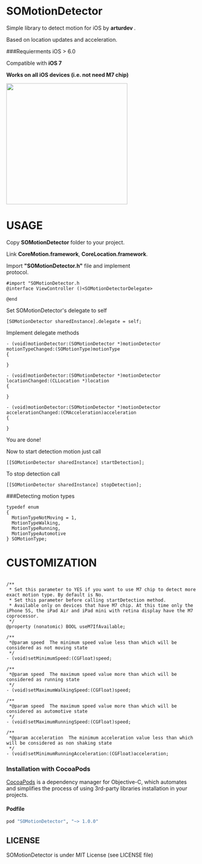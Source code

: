 SOMotionDetector
================

Simple library to detect motion for iOS by <b> arturdev </b>.

Based on location updates and acceleration.

###Requierments
iOS > 6.0 

Compatible with <b>iOS 7</b>

<b>Works on all iOS devices (i.e. not need M7 chip)</b>

<img src="https://raw.github.com/SocialObjects-Software/SOMotionDetector/master/MotionDetection/screenshot.PNG" width=320>


USAGE
=====
Copy <b>SOMotionDetector</b> folder to your project.

Link <b>CoreMotion.framework</b>, <b>CoreLocation.framework</b>.

Import <b>"SOMotionDetector.h"</b> file and implement <br><SOMotionDetectorDelegate></b> protocol.

```ObjC
#import "SOMotionDetector.h
@interface ViewController ()<SOMotionDetectorDelegate>

@end
```

Set SOMotionDetector's delegate to self
```ObjC
[SOMotionDetector sharedInstance].delegate = self;
```

Implement delegate methods 
```ObjC
- (void)motionDetector:(SOMotionDetector *)motionDetector motionTypeChanged:(SOMotionType)motionType
{

}

- (void)motionDetector:(SOMotionDetector *)motionDetector locationChanged:(CLLocation *)location
{

}

- (void)motionDetector:(SOMotionDetector *)motionDetector accelerationChanged:(CMAcceleration)acceleration
{
    
}
```

You are done! 

Now to start detection motion just call
```ObjC 
[[SOMotionDetector sharedInstance] startDetection];
```

To stop detection call
```ObjC 
[[SOMotionDetector sharedInstance] stopDetection];
```  

###Detecting motion types
```ObjC
typedef enum
{
  MotionTypeNotMoving = 1,
  MotionTypeWalking,
  MotionTypeRunning,
  MotionTypeAutomotive
} SOMotionType;
```

CUSTOMIZATION
=============
```ObjC

/**
 * Set this parameter to YES if you want to use M7 chip to detect more exact motion type. By default is No.
 * Set this parameter before calling startDetection method.
 * Available only on devices that have M7 chip. At this time only the iPhone 5S, the iPad Air and iPad mini with retina display have the M7 coprocessor.
 */
@property (nonatomic) BOOL useM7IfAvailable;

/**
 *@param speed  The minimum speed value less than which will be considered as not moving state
 */
- (void)setMinimumSpeed:(CGFloat)speed;

/**
 *@param speed  The maximum speed value more than which will be considered as running state
 */
- (void)setMaximumWalkingSpeed:(CGFloat)speed;

/**
 *@param speed  The maximum speed value more than which will be considered as automotive state
 */
- (void)setMaximumRunningSpeed:(CGFloat)speed;

/**
 *@param acceleration  The minimum acceleration value less than which will be considered as non shaking state
 */
- (void)setMinimumRunningAcceleration:(CGFloat)acceleration;

```

### Installation with CocoaPods

[CocoaPods](http://cocoapods.org) is a dependency manager for Objective-C, which automates and simplifies the process of using 3rd-party libraries installation in your projects.

#### Podfile

```ruby
pod "SOMotionDetector", "~> 1.0.0"
```

<h2>LICENSE</h2>
SOMotionDetector is under MIT License (see LICENSE file)
